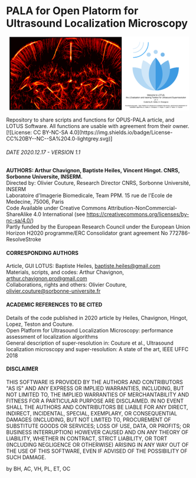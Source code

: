 # PALA for Open Platorm for Ultrasound Localization Microscopy
<p align="center">
<img src="https://github.com/AChavignon/PALA/blob/master/fig1_matout_radial_vivo.png" height="200">
  <img src="https://github.com/AChavignon/PALA/blob/master/LOTUS/LOTS_welcome.png" height="200">
</p>
Repository to share scripts and functions for OPUS-PALA article, and LOTUS Software.  All functions are usable with agreement from their owner. [![License: CC BY-NC-SA 4.0](https://img.shields.io/badge/License-CC%20BY--NC--SA%204.0-lightgrey.svg)]   

###### DATE 2020.12.17 - VERSION 1.1
__AUTHORS: Arthur Chavignon, Baptiste Heiles, Vincent Hingot. CNRS, Sorbonne Universite, INSERM.__  
Directed by: Olivier Couture, Research Director CNRS, Sorbonne Université, INSERM  
Laboratoire d'Imagerie Biomedicale, Team PPM. 15 rue de l'Ecole de Medecine, 75006, Paris  
Code Available under Creative Commons Attribution-NonCommercial-ShareAlike 4.0 International (see https://creativecommons.org/licenses/by-nc-sa/4.0/)  
Partly funded by the European Research Council under the European Union Horizon H2020 programme/ERC Consolidator grant agreement No 772786-ResolveStroke

#### CORRESPONDING AUTHORS
Article, GUI LOTUS: Baptiste Heiles, baptiste.heiles@gmail.com  
Materials, scripts, and codes: Arthur Chavignon, arthur.chavignon.pro@gmail.com  
Collaborations, rights and others: Olivier Couture, olivier.couture@sorbonne-universite.fr  

#### ACADEMIC REFERENCES TO BE CITED
Details of the code published in 2020 article by Heiles, Chavignon, Hingot, Lopez, Teston and Couture.  
Open Platform for Ultrasound Localization Microscopy: performance assessment of localization algorithms  
General description of super-resolution in: Couture et al., Ultrasound localization microscopy and super-resolution: A state of the art, IEEE UFFC 2018

#### DISCLAIMER
THIS SOFTWARE IS PROVIDED BY THE AUTHORS AND CONTRIBUTORS "AS IS" AND ANY EXPRESS OR IMPLIED WARRANTIES, INCLUDING, 
BUT NOT LIMITED TO, THE IMPLIED WARRANTIES OF MERCHANTABILITY AND FITNESS FOR A PARTICULAR PURPOSE ARE DISCLAIMED. 
IN NO EVENT SHALL THE AUTHORS AND CONTRIBUTORS BE LIABLE FOR ANY DIRECT, INDIRECT, INCIDENTAL, SPECIAL, EXEMPLARY, OR
CONSEQUENTIAL DAMAGES (INCLUDING, BUT NOT LIMITED TO, PROCUREMENT OF SUBSTITUTE GOODS OR SERVICES; LOSS OF USE, DATA, 
OR PROFITS; OR BUSINESS INTERRUPTION) HOWEVER CAUSED AND ON ANY THEORY OF LIABILITY, WHETHER IN CONTRACT, STRICT 
LIABILITY, OR TORT (INCLUDING NEGLIGENCE OR OTHERWISE) ARISING IN ANY WAY OUT OF THE USE OF THIS SOFTWARE, EVEN IF 
ADVISED OF THE POSSIBILITY OF SUCH DAMAGE.

by BH, AC, VH, PL, ET, OC
